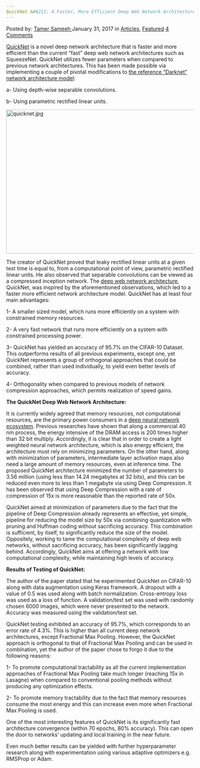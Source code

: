 ```yaml
---
QuickNet &#8211; A Faster, More Efficient Deep Web Network Architecture
---
```

<article class="post-listing post-17870 post type-post status-publish format-standard has-post-thumbnail hentry category-articles category-deepdot-news tag-architecture tag-deep tag-efficient tag-faster tag-network tag-quicknet tag-web">
    <div class="post-inner">
    <p class="post-meta">
    <span>Posted by: <a href="https://www.deepdotweb.com/author/tamersameeh/" title="">Tamer Sameeh </a></span>
    <span>January 31, 2017</span>
    <span>in <a href="https://www.deepdotweb.com/category/articles/" rel="category tag">Articles</a>, <a href="https://www.deepdotweb.com/category/deepdot-news/" rel="category tag">Featured</a></span>
    <span><a href="https://www.deepdotweb.com/2017/01/31/quicknet-faster-efficient-deep-web-network-architecture/#comments">4 Comments</a></span>
    </p>
    <div class="clear"></div>
    <div class="entry">
    <p><a href="https://arxiv.org/abs/1701.02291">QuickNet</a> is a novel deep network architecture that is faster and more efficient than the current &#8220;fast&#8221; deep web network architectures such as SqueezeNet. QuickNet utilizes fewer parameters when compared to previous network architectures. This has been made possible via implementing a couple of pivotal modifications to <a href="https://www.trendmicro.com/cloud-content/us/pdfs/security-intelligence/white-papers/wp_below_the_surface.pdf">the reference &#8220;Darknet&#8221; network architecture model</a>:</p>
    <p>a- Using depth-wise separable convolutions.</p>
    <p>b- Using parametric rectified linear units.</p>
    <p><img class="wp-image-17877 aligncenter" src="https://www.deepdotweb.com/wp-content/uploads/2017/01/quicknet-jpg.jpeg" alt="quicknet.jpg" width="738" height="387" srcset="https://www.deepdotweb.com/wp-content/uploads/2017/01/quicknet-jpg.jpeg 1268w, https://www.deepdotweb.com/wp-content/uploads/2017/01/quicknet-jpg-300x157.jpeg 300w, https://www.deepdotweb.com/wp-content/uploads/2017/01/quicknet-jpg-1024x536.jpeg 1024w" sizes="(max-width: 738px) 100vw, 738px" /></p>
    <p>The creator of QuickNet proved that leaky rectified linear units at a given test time is equal to, from a computational point of view, parametric rectified linear units. He also observed that separable convolutions can be viewed as a compressed inception network. The <a href="https://www.deepdotweb.com/2015/06/08/the-dark-web-deep-web-and-dark-net-terminology-hell/">deep web network architecture</a>, QuickNet, was inspired by the aforementioned observations, which led to a faster more efficient network architecture model. QuickNet has at least four main advantages:</p>
    <p>1- A smaller sized model, which runs more efficiently on a system with constrained memory resources.</p>
    <p>2- A very fast network that runs more efficiently on a system with constrained processing power.</p>
    <p>3- QuickNet has yielded an accuracy of 95.7% on the CIFAR-10 Dataset. This outperforms results of all previous experiments, except one, yet QuickNet represents a group of orthogonal approaches that could be combined, rather than used individually, to yield even better levels of accuracy.</p>
    <p>4- Orthogonality when compared to previous models of network compression approaches, which permits realization of speed gains.</p>
    <p><strong>The QuickNet Deep Web Network Architecture:</strong></p>
    <p>It is currently widely agreed that memory resources, not computational resources, are the primary power consumers in a <a href="https://www.deepdotweb.com/2014/06/21/how-the-deepweb-helped-and-hindered-net-neutrality-and-online-privacy/">deep neural network ecosystem</a>. Previous researches have shown that along a commercial 40 nm process, the energy intensive of the DRAM access is 200 times higher than 32 bit multiply. Accordingly, it is clear that in order to create a light weighted neural network architecture, which is also energy efficient, the architecture must rely on minimizing parameters. On the other hand, along with minimization of parameters, intermediate layer activation maps also need a large amount of memory resources, even at inference time. The proposed QuickNet architecture minimized the number of parameters to 3.56 million (using less than 14.24 megabytes at 32 bits), and this can be reduced even more to less than 1 megabyte via using Deep Compression. It has been observed that using Deep Compression with a rate of compression of 15x is more reasonable than the reported rate of 50x.</p>
    <p>QuickNet aimed at minimization of parameters due to the fact that the pipeline of Deep Compression already represents an effective, yet simple, pipeline for reducing the model size by 50x via combining quantization with pruning and Huffman coding without sacrificing accuracy. This combination is sufficient, by itself, to significantly reduce the size of the model. Oppositely, working to tame the computational complexity of deep web networks, without sacrificing accuracy, has been significantly lagging behind. Accordingly, QuickNet aims at offering a network with low computational complexity, while maintaining high levels of accuracy.</p>
    <p><strong>Results of Testing of QuickNet:</strong></p>
    <p>The author of the paper stated that he experimented QuickNet on CIFAR-10 along with data augmentation using Keras framework. A dropout with a value of 0.5 was used along with batch normalization. Cross-entropy loss was used as a loss of function. A validation/test set was used with randomly chosen 6000 images, which were never presented to the network. Accuracy was measured using the validation/test set.</p>
    <p>QuickNet testing exhibited an accuracy of 95.7%, which corresponds to an error rate of 4.3%. This is higher than all current deep network architectures, except Fractional Max Pooling. However, the QuickNet approach is orthogonal to that of Fractional Max Pooling and can be used in combination, yet the author of the paper chose to forgo it due to the following reasons:</p>
    <p>1- To promote computational tractability as all the current implementation approaches of Fractional Max Pooling take much longer (reaching 15x in Lasagne) when compared to conventional pooling methods without producing any optimization effects.</p>
    <p>2- To promote memory tractability due to the fact that memory resources consume the most energy and this can increase even more when Fractional Max Pooling is used.</p>
    <p>One of the most interesting features of QuickNet is its significantly fast architecture convergence (within 70 epochs, 80% accuracy). This can open the door to networks&#8217; updating and local training in the near future.</p>
    <p>Even much better results can be yielded with further hyperparameter research along with experimentation using various adaptive optimizers e.g. RMSProp or Adam.</p>
    </div>
    <span style="display:none"><a href="https://www.deepdotweb.com/tag/architecture/" rel="tag">architecture</a> <a href="https://www.deepdotweb.com/tag/deep/" rel="tag">deep</a> <a href="https://www.deepdotweb.com/tag/efficient/" rel="tag">efficient</a> <a href="https://www.deepdotweb.com/tag/faster/" rel="tag">faster</a> <a href="https://www.deepdotweb.com/tag/network/" rel="tag">network</a> <a href="https://www.deepdotweb.com/tag/quicknet/" rel="tag">quicknet</a> <a href="https://www.deepdotweb.com/tag/web/" rel="tag">web</a></span> <span style="display:none" class="updated">2017-01-31</span>
    <div style="display:none" class="vcard author" itemprop="author" itemscope itemtype="http://schema.org/Person"><strong class="fn" itemprop="name"><a href="https://www.deepdotweb.com/author/tamersameeh/" title="Posts by Tamer Sameeh" rel="author">Tamer Sameeh</a></strong></div>
    </div>
</article>

